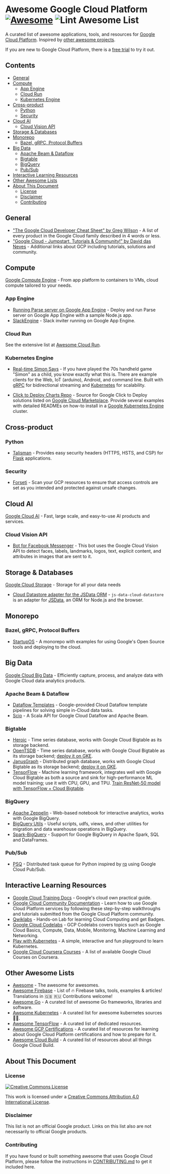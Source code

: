 <!--lint ignore no-dead-urls-->
# Awesome Google Cloud Platform [![Awesome](https://awesome.re/badge.svg)](https://awesome.re) ![Lint Awesome List](https://github.com/GoogleCloudPlatform/awesome-google-cloud/workflows/Lint%20Awesome%20List/badge.svg)

A curated list of awesome applications, tools, and resources for [Google Cloud Platform](https://cloud.google.com). Inspired by [other awesome projects](https://github.com/sindresorhus/awesome).

If you are new to Google Cloud Platform, there is a [free trial](https://cloud.google.com/free-trial/) to try it out.


<!-- START doctoc generated TOC please keep comment here to allow auto update -->
<!-- DON'T EDIT THIS SECTION, INSTEAD RE-RUN doctoc TO UPDATE -->

## Contents

- [General](#general)
- [Compute](#compute)
  - [App Engine](#app-engine)
  - [Cloud Run](#cloud-run)
  - [Kubernetes Engine](#kubernetes-engine)
- [Cross-product](#cross-product)
  - [Python](#python)
  - [Security](#security)
- [Cloud AI](#cloud-ai)
  - [Cloud Vision API](#cloud-vision-api)
- [Storage & Databases](#storage--databases)
- [Monorepo](#monorepo)
  - [Bazel, gRPC, Protocol Buffers](#bazel-grpc-protocol-buffers)
- [Big Data](#big-data)
  - [Apache Beam & Dataflow](#apache-beam--dataflow)
  - [Bigtable](#bigtable)
  - [BigQuery](#bigquery)
  - [Pub/Sub](#pubsub)
- [Interactive Learning Resources](#interactive-learning-resources)
- [Other Awesome Lists](#other-awesome-lists)
- [About This Document](#about-this-document)
  - [License](#license)
  - [Disclaimer](#disclaimer)
  - [Contributing](#contributing)

<!-- END doctoc generated TOC please keep comment here to allow auto update -->

## General

- ["The Google Cloud Developer Cheat Sheet" by Greg Wilson](https://github.com/gregsramblings/google-cloud-4-words) - A list of every product in the Google Cloud family described in 4 words or less.
- ["Google Cloud - Jumpstart, Tutorials & Community!" by David das Neves](https://www.linkedin.com/pulse/google-cloud-jumpstart-tutorials-community-david-das-neves/) - Additional links about GCP including tutorials, solutions and community.

## Compute

[Google Compute Engine](https://cloud.google.com/products/compute/) - From app platform to containers to VMs, cloud compute tailored to your needs.

### App Engine

- [Running Parse server on Google App Engine](https://cloud.google.com/nodejs/resources/frameworks/parse-server) - Deploy and run Parse server on Google App Engine with a sample Node.js app.
- [SlackEngine](https://github.com/thesandlord/SlackEngine) - Slack inviter running on Google App Engine.

### Cloud Run

See the extensive list at [Awesome Cloud Run](https://github.com/steren/awesome-cloudrun).

### Kubernetes Engine

- [Real-time Simon Says](https://github.com/grpc-ecosystem/grpc-simon-says) - If you have played the 70s handheld game "Simon" as a child, you know exactly what this is. There are example clients for the Web, IoT (arduino), Android, and command line. Built with [gRPC](https://grpc.io) for bidirectional streaming and [Kubernetes](https://kubernetes.io) for scalability.

- [Click to Deploy Charts Repo](https://github.com/GoogleCloudPlatform/click-to-deploy/tree/master/k8s) - Source for Google Click to Deploy solutions listed on [Google Cloud Marketplace](https://cloud.google.com/marketplace). Provide several examples with detailed READMEs on how-to install in a [Google Kubernetes Engine](https://cloud.google.com/kubernetes-engine) cluster.

## Cross-product

### Python

- [Talisman](https://github.com/GoogleCloudPlatform/flask-talisman) - Provides easy security headers (HTTPS, HSTS, and CSP) for [Flask](http://flask.pocoo.org/) applications.

### Security

- [Forseti](https://forsetisecurity.org/) - Scan your GCP resources to ensure that access controls are set as you intended and protected against unsafe changes.

## Cloud AI

[Google Cloud AI](https://cloud.google.com/products/ai/) - Fast, large scale, and easy-to-use AI products and services.

### Cloud Vision API

- [Bot for Facebook Messenger](https://github.com/jshin49/fb-vision-bot) - This bot uses the Google Cloud Vision API to detect faces, labels, landmarks, logos, text, explicit content, and attributes in images that are sent to it.

## Storage & Databases

[Google Cloud Storage](https://cloud.google.com/products/storage/) - Storage for all your data needs

- [Cloud Datastore adapter for the JSData ORM](https://github.com/GoogleCloudPlatform/js-data-cloud-datastore) - `js-data-cloud-datastore` is an adapter for [JSData](http://www.js-data.io), an ORM for Node.js and the browser.

## Monorepo

### Bazel, gRPC, Protocol Buffers

- [StartupOS](https://github.com/google/startup-os) - A monorepo with examples for using Google's Open Source tools and deploying to the cloud.

## Big Data

[Google Cloud Big Data](https://cloud.google.com/products/big-data/) - Efficiently capture, process, and analyze data with Google Cloud data analytics products.

### Apache Beam & Dataflow

- [Dataflow Templates](https://github.com/GoogleCloudPlatform/DataflowTemplates) - Google-provided Cloud Dataflow template pipelines for solving simple in-Cloud data tasks.
- [Scio](https://github.com/spotify/scio) - A Scala API for Google Cloud Dataflow and Apache Beam.

### Bigtable

- [Heroic](https://github.com/spotify/heroic) - Time series database, works with Google Cloud Bigtable as its storage backend.
- [OpenTSDB](http://opentsdb.net/) - Time series database, works with Google Cloud Bigtable as its storage backend; [deploy it on GKE](https://cloud.google.com/solutions/opentsdb-cloud-platform).
- [JanusGraph](http://janusgraph.org/) - Distributed graph database, works with Google Cloud Bigtable as its storage backend; [deploy it on GKE](https://cloud.google.com/solutions/running-janusgraph-with-bigtable).
- [TensorFlow](https://www.tensorflow.org/) - Machine learning framework, integrates well with Google Cloud Bigtable as both a source and sink for high-performance ML model training; use it with CPU, GPU, and TPU. [Train ResNet-50 model with TensorFlow + Cloud Bigtable](https://cloud.google.com/tpu/docs/tutorials/bigtable-resnet).

### BigQuery

- [Apache Zeppelin](http://zeppelin.apache.org/) - Web-based notebook for interactive analytics, works with Google BigQuery.
- [BigQuery Utils](https://github.com/GoogleCloudPlatform/bigquery-utils) - Useful scripts, udfs, views, and other utilities for migration and data warehouse operations in BigQuery.
- [Spark-BigQuery](https://github.com/spotify/spark-bigquery) - Support for Google BigQuery in Apache Spark, SQL and DataFrames.

### Pub/Sub

- [PSQ](https://github.com/GoogleCloudPlatform/psq) - Distributed task queue for Python inspired by [rq](http://python-rq.org/) using Google Cloud Pub/Sub.

## Interactive Learning Resources

- [Google Cloud Training Docs](https://cloud.google.com/compute/docs/tutorials) - Google's cloud own practical guide.
- [Google Cloud Community Documentation](https://cloud.google.com/community/tutorials/) - Learn how to use Google Cloud Platform services by following these step-by-step walkthroughs and tutorials submitted from the Google Cloud Platform community.
- [Qwiklabs](https://google.qwiklabs.com) - Hands-on Lab for learning Cloud Computing and get Badges.
- [Google Cloud Codelabs](https://codelabs.developers.google.com/cloud) - GCP Codelabs covers topics such as Google Cloud Basics, Compute, Data, Mobile, Monitoring, Machine Learning and Networking.
- [Play with Kubernetes](https://labs.play-with-k8s.com) - A simple, interactive and fun playground to learn Kubernetes.
- [Google Cloud Coursera Courses](https://www.coursera.org/googlecloud) - A list of available Google Cloud Courses on Coursera.

## Other Awesome Lists

- [Awesome](https://github.com/sindresorhus/awesome) - The awesome for awesomes.
- [Awesome Firebase](https://github.com/jthegedus/awesome-firebase) - List of 🔥 Firebase talks, tools, examples & articles! Translations in 🇬🇧 🇷🇺 Contributions welcome!
- [Awesome Go](https://github.com/avelino/awesome-go) - A curated list of awesome Go frameworks, libraries and software.
- [Awesome Kubernetes](https://github.com/ramitsurana/awesome-kubernetes) - A curated list for awesome kubernetes sources 🚢🎉.
- [Awesome TensorFlow](https://github.com/jtoy/awesome-tensorflow) - A curated list of dedicated resources.
- [Awesome GCP Certifications](https://github.com/ddneves/awesome-gcp-certifications) - A curated list of resources for learning about Google Cloud Platform certifications and how to prepare for it.
- [Awesome Cloud Build](https://github.com/Timtech4u/awesome-cloudbuild) - A curated list of resources about all things Google Cloud Build.

## About This Document

### License

[![Creative Commons License](https://i.creativecommons.org/l/by/4.0/88x31.png)](https://creativecommons.org/licenses/by/4.0/)

This work is licensed under a [Creative Commons Attribution 4.0 International License](https://creativecommons.org/licenses/by/4.0/).

### Disclaimer

This list is not an official Google product. Links on this list also are not necessarily to official Google products.

### Contributing

If you have found or built something awesome that uses Google Cloud Platform, please follow the instructions in [CONTRIBUTING.md](CONTRIBUTING.md) to get it included here.
